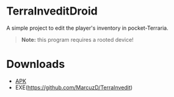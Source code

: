 # TerraInveditDroid
A simple project to edit the player's inventory in pocket-Terraria.

> **Note:** this program requires a rooted device!

# Downloads
- [APK](https://github.com/MarcuzD/TerraInveditDroid/blob/master/bin/TerraInvedit.apk)
- EXE(https://github.com/MarcuzD/TerraInvedit)
